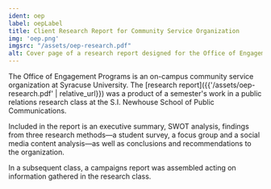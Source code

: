 ```yaml
---
ident: oep
label: oepLabel
title: Client Research Report for Community Service Organization
img: 'oep.png'
imgsrc: "/assets/oep-research.pdf"
alt: Cover page of a research report designed for the Office of Engagement Programs.
---
```


The Office of Engagement Programs is an on-campus community service organization at Syracuse University. The [research report]({{'/assets/oep-research.pdf' | relative_url}}) was a product of a semester's work in a public relations research class at the S.I. Newhouse School of Public Communications.

Included in the report is an executive summary, SWOT analysis, findings from three research methods&mdash;a student survey, a focus group and a social media content analysis&mdash;as well as conclusions and recommendations to the organization.

In a subsequent class, a campaigns report was assembled acting on information gathered in the research class.
